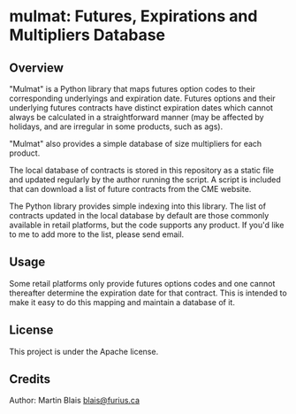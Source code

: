 # mulmat: Futures, Expirations and Multipliers Database

## Overview

"Mulmat" is a Python library that maps futures option codes to their
corresponding underlyings and expiration date. Futures options and their
underlying futures contracts have distinct expiration dates which cannot always
be calculated in a straightforward manner (may be affected by holidays, and are
irregular in some products, such as ags).

"Mulmat" also provides a simple database of size multipliers for each product.

The local database of contracts is stored in this repository as a static file
and updated regularly by the author running the script. A script is included
that can download a list of future contracts from the CME website.

The Python library provides simple indexing into this library. The list of
contracts updated in the local database by default are those commonly available
in retail platforms, but the code supports any product. If you'd like to me to
add more to the list, please send email.

## Usage

Some retail platforms only provide futures options codes and one cannot
thereafter determine the expiration date for that contract. This is intended to
make it easy to do this mapping and maintain a database of it.

## License

This project is under the Apache license.

## Credits

Author: Martin Blais <blais@furius.ca>
